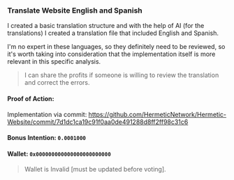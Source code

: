 ### Translate Website English and Spanish

I created a basic translation structure and with the help of AI (for the translations) I created a translation file that included English and Spanish.

I'm no expert in these languages, so they definitely need to be reviewed, so it's worth taking into consideration that the implementation itself is more relevant in this specific analysis.

> I can share the profits if someone is willing to review the translation and correct the errors.

#### Proof of Action:

Implementation via commit: https://github.com/HermeticNetwork/Hermetic-Website/commit/7d1dc1ca19c91f0aa0de491288d8ff2ff98c31c6

#### Bonus Intention: `0.0001000`
#### Wallet: `0x000000000000000000000000`

> Wallet is Invalid [must be updated before voting].